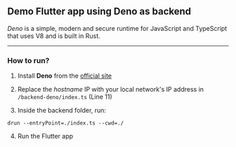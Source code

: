 ## Demo Flutter app using Deno as backend

*Deno* is a simple, modern and secure runtime for JavaScript and TypeScript that uses V8 and is built in Rust.

---------------------------
### How to run?
1. Install **Deno** from the [official site](https://deno.land/)

2. Replace the *hostname* IP with your local network's IP address in `/backend-deno/index.ts` (Line 11)

3. Inside the backend folder, run:
```
drun --entryPoint=./index.ts --cwd=./
```

4. Run the Flutter app